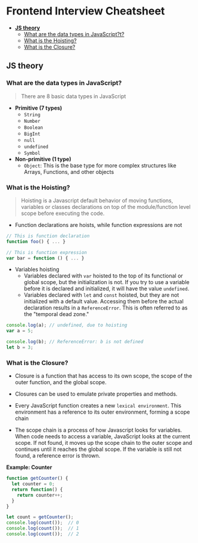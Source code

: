 # Frontend Interview Cheatsheet

- [**JS theory**](#js-theory)
  * [What are the data types in JavaScript?t?](#what-are-the-data-types-in-javascript)
  * [What is the Hoisting?](#what-is-the-hoisting)
  * [What is the Closure?](#what-is-the-closure)



## JS theory

### What are the data types in JavaScript?

> There are 8 basic data types in JavaScript

- **Primitive (7 types)**
  - `String`
  - `Number`
  - `Boolean`
  - `BigInt`
  - `null`
  - `undefined`
  - `Symbol`
- **Non-primitive (1 type)**
  - `Object`: This is the base type for more complex structures like Arrays, Functions, and other objects

### What is the Hoisting?

> Hoisting is a Javascript default behavior of moving functions, variables or classes declarations on top of the module/function level scope before executing the code.

- Function declarations are hoists, while function expressions are not

```js
// This is function declaration
function foo() { ... }

// This is function expression
var bar = function () { ... }
```

- Variables hoisting
  - Variables declared with `var` hoisted to the top of its functional or global scope, but the initialization is not. If you try to use a variable before it is declared and initialized, it will have the value `undefined`.
  - Variables declared with `let` and `const` hoisted, but they are not initialized with a default value. Accessing them before the actual declaration results in a `ReferenceError`. This is often referred to as the "temporal dead zone."

```js
console.log(a); // undefined, due to hoisting
var a = 5;

console.log(b); // ReferenceError: b is not defined
let b = 3;
```

### What is the Closure?

- Closure is a function that has access to its own scope, the scope of the outer function, and the global scope.

- Closures can be used to emulate private properties and methods.
- Every JavaScript function creates a new `lexical environment`. This environment has a reference to its outer environment, forming a scope chain
- The scope chain is a process of how Javascript looks for variables. When code needs to access a variable, JavaScript looks at the current scope. If not found, it moves up the scope chain to the outer scope and continues until it reaches the global scope. If the variable is still not found, a reference error is thrown.

**Example: Counter**

```js
function getCounter() {
  let counter = 0;
  return function() {
    return counter++;
  }
}

let count = getCounter();
console.log(count());  // 0
console.log(count());  // 1
console.log(count());  // 2
```



